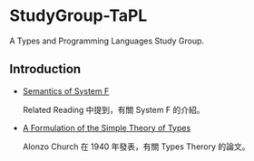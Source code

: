 # StudyGroup-TaPL

A Types and Programming Languages Study Group.

## Introduction

* [Semantics of System F](http://www.paultaylor.eu/stable/semsf.pdf)

  Related Reading 中提到，有關 System F 的介紹。

* [A Formulation of the Simple Theory of Types](https://www.classes.cs.uchicago.edu/archive/2007/spring/32001-1/papers/church-1940.pd)

  Alonzo Church 在 1940 年發表，有關 Types Therory 的論文。
